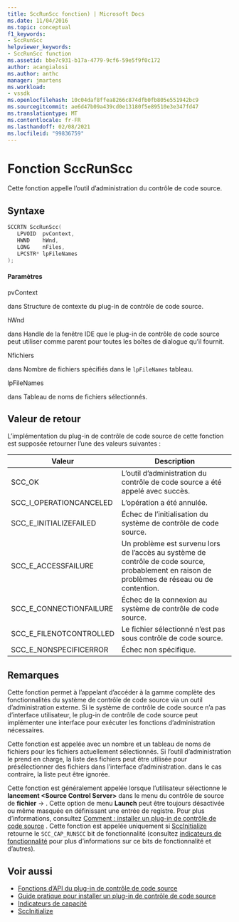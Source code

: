 ```yaml
---
title: SccRunScc fonction) | Microsoft Docs
ms.date: 11/04/2016
ms.topic: conceptual
f1_keywords:
- SccRunScc
helpviewer_keywords:
- SccRunScc function
ms.assetid: bbe7c931-b17a-4779-9cf6-59e5f9f0c172
author: acangialosi
ms.author: anthc
manager: jmartens
ms.workload:
- vssdk
ms.openlocfilehash: 10c04daf8ffea8266c874dfb0fb805e551942bc9
ms.sourcegitcommit: ae6d47b09a439cd0e13180f5e89510e3e347fd47
ms.translationtype: MT
ms.contentlocale: fr-FR
ms.lasthandoff: 02/08/2021
ms.locfileid: "99836759"
---
```

# <a name="sccrunscc-function"></a>Fonction SccRunScc
Cette fonction appelle l’outil d’administration du contrôle de code source.

## <a name="syntax"></a>Syntaxe

```cpp
SCCRTN SccRunScc(
   LPVOID  pvContext,
   HWND    hWnd,
   LONG    nFiles,
   LPCSTR* lpFileNames
);
```

#### <a name="parameters"></a>Paramètres
 pvContext

dans Structure de contexte du plug-in de contrôle de code source.

 hWnd

dans Handle de la fenêtre IDE que le plug-in de contrôle de code source peut utiliser comme parent pour toutes les boîtes de dialogue qu’il fournit.

 Nfichiers

dans Nombre de fichiers spécifiés dans le `lpFileNames` tableau.

 lpFileNames

dans Tableau de noms de fichiers sélectionnés.

## <a name="return-value"></a>Valeur de retour
 L’implémentation du plug-in de contrôle de code source de cette fonction est supposée retourner l’une des valeurs suivantes :

|Valeur|Description|
|-----------|-----------------|
|SCC_OK|L’outil d’administration du contrôle de code source a été appelé avec succès.|
|SCC_I_OPERATIONCANCELED|L’opération a été annulée.|
|SCC_E_INITIALIZEFAILED|Échec de l’initialisation du système de contrôle de code source.|
|SCC_E_ACCESSFAILURE|Un problème est survenu lors de l’accès au système de contrôle de code source, probablement en raison de problèmes de réseau ou de contention.|
|SCC_E_CONNECTIONFAILURE|Échec de la connexion au système de contrôle de code source.|
|SCC_E_FILENOTCONTROLLED|Le fichier sélectionné n’est pas sous contrôle de code source.|
|SCC_E_NONSPECIFICERROR|Échec non spécifique.|

## <a name="remarks"></a>Remarques
 Cette fonction permet à l’appelant d’accéder à la gamme complète des fonctionnalités du système de contrôle de code source via un outil d’administration externe. Si le système de contrôle de code source n’a pas d’interface utilisateur, le plug-in de contrôle de code source peut implémenter une interface pour exécuter les fonctions d’administration nécessaires.

 Cette fonction est appelée avec un nombre et un tableau de noms de fichiers pour les fichiers actuellement sélectionnés. Si l’outil d’administration le prend en charge, la liste des fichiers peut être utilisée pour présélectionner des fichiers dans l’interface d’administration. dans le cas contraire, la liste peut être ignorée.

 Cette fonction est généralement appelée lorsque l’utilisateur sélectionne le **lancement \<Source Control Server>** dans le menu du contrôle de source de **fichier**  ->   . Cette option de menu **Launch** peut être toujours désactivée ou même masquée en définissant une entrée de registre. Pour plus d’informations, consultez [Comment : installer un plug-in de contrôle de code source](../extensibility/internals/how-to-install-a-source-control-plug-in.md) . Cette fonction est appelée uniquement si [SccInitialize](../extensibility/sccinitialize-function.md) retourne le `SCC_CAP_RUNSCC` bit de fonctionnalité (consultez [indicateurs de fonctionnalité](../extensibility/capability-flags.md) pour plus d’informations sur ce bits de fonctionnalité et d’autres).

## <a name="see-also"></a>Voir aussi
- [Fonctions d’API du plug-in de contrôle de code source](../extensibility/source-control-plug-in-api-functions.md)
- [Guide pratique pour installer un plug-in de contrôle de code source](../extensibility/internals/how-to-install-a-source-control-plug-in.md)
- [Indicateurs de capacité](../extensibility/capability-flags.md)
- [SccInitialize](../extensibility/sccinitialize-function.md)
